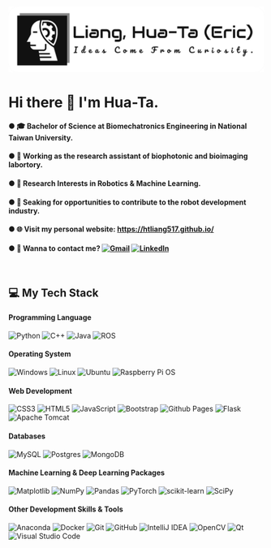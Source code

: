<!--
**htliang517/htliang517** is a ✨ _special_ ✨ repository because its `README.md` (this file) appears on your GitHub profile.
** Go to : "https://shields.io/" to create badges.
-->
<p align="center">
  <img src="assets\rounded_logo_white_BG_github.png" />
</p>

# Hi there 👋 I'm Hua-Ta.

#### ● 🎓 Bachelor of Science at Biomechatronics Engineering in National Taiwan University.
#### ● 💼 Working as the research assistant of biophotonic and bioimaging labortory.
#### ● 📌 Research Interests in Robotics & Machine Learning.
#### ● 👯 Seaking for opportunities to contribute to the robot development industry.
#### ● 🌐 Visit my personal website: https://htliang517.github.io/
#### ● 💬 Wanna to contact me? [![Gmail](https://img.shields.io/badge/Gmail-D14836?style=Social&logo=gmail&logoColor=white)](mailto:htliang517@gmail.com) [![LinkedIn](https://img.shields.io/badge/linkedin-%230077B5.svg?style=Social&logo=linkedin&logoColor=white)](https://www.linkedin.com/in/htliang517/)

<br/>

<!-- Note that the following badges is from : https://github.com/Ileriayo/markdown-badges -->
## 💻 My Tech Stack
#### Programming Language
![Python](https://img.shields.io/badge/python-3670A0?style=Flat&logo=python&logoColor=ffdd54)
![C++](https://img.shields.io/badge/c++-%2300599C.svg?style=Flat&logo=c%2B%2B&logoColor=white)
![Java](https://img.shields.io/badge/java-%23E95420.svg?style=Flat&logo=openjdk&logoColor=white)
![ROS](https://img.shields.io/badge/ros-%23ffffff.svg?style=Flat&logo=ros&logoColor=black)

#### Operating System
![Windows](https://img.shields.io/badge/Windows-0078D6?style=Flat&logo=windows&logoColor=white)
![Linux](https://img.shields.io/badge/Linux-FCC624?style=Flat&logo=linux&logoColor=black)
![Ubuntu](https://img.shields.io/badge/Ubuntu-E95420?style=Flat&logo=ubuntu&logoColor=white)
![Raspberry Pi OS](https://img.shields.io/badge/-RaspberryPi-C51A4A?style=Flat&logo=Raspberry-Pi)

#### Web Development
![CSS3](https://img.shields.io/badge/css3-%231572B6.svg?style=Flat&logo=css3&logoColor=white)
![HTML5](https://img.shields.io/badge/html5-%23E34F26.svg?style=Flat&logo=html5&logoColor=white)
![JavaScript](https://img.shields.io/badge/javascript-%23323330.svg?style=Flat&logo=javascript&logoColor=%23F7DF1E)
![Bootstrap](https://img.shields.io/badge/bootstrap-%238511FA.svg?style=Flat&logo=bootstrap&logoColor=white)
![Github Pages](https://img.shields.io/badge/github%20pages-%23ffffff?style=Flat&logo=github&logoColor=black)
![Flask](https://img.shields.io/badge/flask-%23323330.svg?style=Flat&logo=flask&logoColor=white)
![Apache Tomcat](https://img.shields.io/badge/apache%20tomcat-%23F8DC75.svg?style=Flat&logo=apache-tomcat&logoColor=black)

#### Databases
![MySQL](https://img.shields.io/badge/mysql-%23e45e2f.svg?style=Flat&logo=mysql&logoColor=white)
![Postgres](https://img.shields.io/badge/postgres-%23316192.svg?style=Flat&logo=postgresql&logoColor=white)
![MongoDB](https://img.shields.io/badge/MongoDB-%234ea94b.svg?style=Flat&logo=mongodb&logoColor=white)

#### Machine Learning & Deep Learning Packages
![Matplotlib](https://img.shields.io/badge/Matplotlib-%23ffffff.svg?style=Flat&logo=Matplotlib&logoColor=black)
![NumPy](https://img.shields.io/badge/numpy-%230C55A5.svg?style=Flat&logo=numpy&logoColor=white)
![Pandas](https://img.shields.io/badge/pandas-%23150458.svg?style=Flat&logo=pandas&logoColor=white)
![PyTorch](https://img.shields.io/badge/PyTorch-%23EE4C2C.svg?style=Flat&logo=PyTorch&logoColor=white)
![scikit-learn](https://img.shields.io/badge/scikit--learn-%23F7931E.svg?style=Flat&logo=scikit-learn&logoColor=white)
![SciPy](https://img.shields.io/badge/SciPy-%230C55A5.svg?style=Flat&logo=scipy&logoColor=%white)

#### Other Development Skills & Tools
![Anaconda](https://img.shields.io/badge/Anaconda-%2344A833.svg?style=Flat&logo=anaconda&logoColor=white)
![Docker](https://img.shields.io/badge/docker-%230db7ed.svg?style=Flat&logo=docker&logoColor=white)
![Git](https://img.shields.io/badge/git-%23F05033.svg?style=Flat&logo=git&logoColor=white)
![GitHub](https://img.shields.io/badge/github-%23ffffff.svg?style=Flat&logo=github&logoColor=black)
![IntelliJ IDEA](https://img.shields.io/badge/IntelliJIDEA-%23323330.svg?style=Flat&logo=intellij-idea&logoColor=white)
![OpenCV](https://img.shields.io/badge/opencv-%23white.svg?style=Flat&logo=opencv&logoColor=white)
![Qt](https://img.shields.io/badge/Qt-%23217346.svg?style=Flat&logo=Qt&logoColor=white)
![Visual Studio Code](https://img.shields.io/badge/Visual%20Studio%20Code-0078d7.svg?style=Flat&logo=visual-studio-code&logoColor=white)
